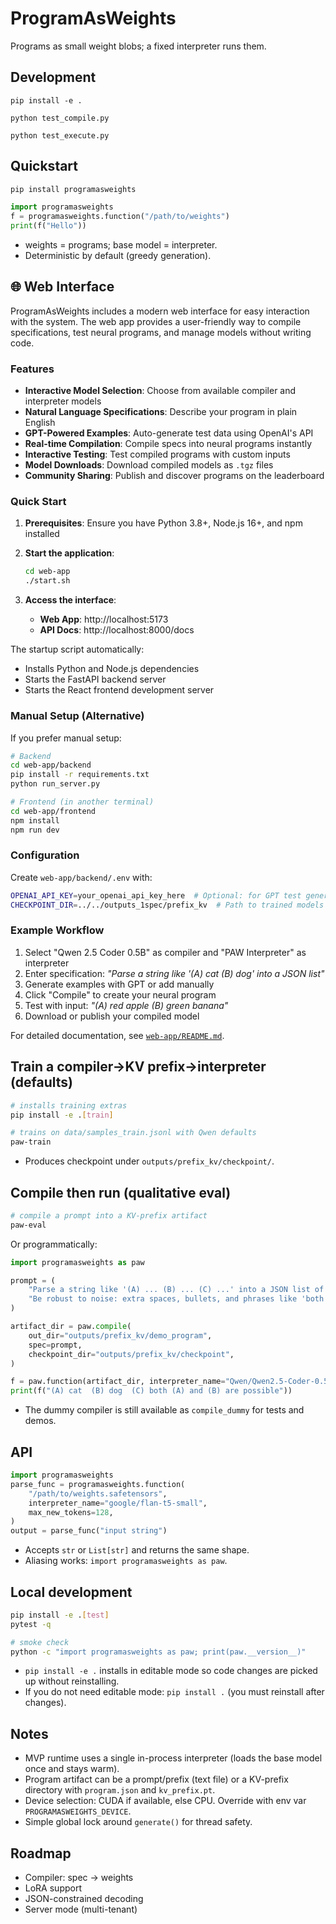 # ProgramAsWeights

Programs as small weight blobs; a fixed interpreter runs them.

## Development

```
pip install -e .
```

```
python test_compile.py
```

```
python test_execute.py
```


## Quickstart

```bash
pip install programasweights
```

```python
import programasweights
f = programasweights.function("/path/to/weights")
print(f("Hello"))
```

- weights = programs; base model = interpreter.
- Deterministic by default (greedy generation).

## 🌐 Web Interface

ProgramAsWeights includes a modern web interface for easy interaction with the system. The web app provides a user-friendly way to compile specifications, test neural programs, and manage models without writing code.

### Features

- **Interactive Model Selection**: Choose from available compiler and interpreter models
- **Natural Language Specifications**: Describe your program in plain English
- **GPT-Powered Examples**: Auto-generate test data using OpenAI's API
- **Real-time Compilation**: Compile specs into neural programs instantly
- **Interactive Testing**: Test compiled programs with custom inputs
- **Model Downloads**: Download compiled models as `.tgz` files
- **Community Sharing**: Publish and discover programs on the leaderboard

### Quick Start

1. **Prerequisites**: Ensure you have Python 3.8+, Node.js 16+, and npm installed

2. **Start the application**:
   ```bash
   cd web-app
   ./start.sh
   ```

3. **Access the interface**:
   - **Web App**: http://localhost:5173
   - **API Docs**: http://localhost:8000/docs

The startup script automatically:
- Installs Python and Node.js dependencies
- Starts the FastAPI backend server
- Starts the React frontend development server

### Manual Setup (Alternative)

If you prefer manual setup:

```bash
# Backend
cd web-app/backend
pip install -r requirements.txt
python run_server.py

# Frontend (in another terminal)
cd web-app/frontend  
npm install
npm run dev
```

### Configuration

Create `web-app/backend/.env` with:
```bash
OPENAI_API_KEY=your_openai_api_key_here  # Optional: for GPT test generation
CHECKPOINT_DIR=../../outputs_1spec/prefix_kv  # Path to trained models
```

### Example Workflow

1. Select "Qwen 2.5 Coder 0.5B" as compiler and "PAW Interpreter" as interpreter
2. Enter specification: *"Parse a string like '(A) cat (B) dog' into a JSON list"*
3. Generate examples with GPT or add manually
4. Click "Compile" to create your neural program
5. Test with input: *"(A) red apple (B) green banana"*
6. Download or publish your compiled model

For detailed documentation, see [`web-app/README.md`](web-app/README.md).

## Train a compiler→KV prefix→interpreter (defaults)

```bash
# installs training extras
pip install -e .[train]

# trains on data/samples_train.jsonl with Qwen defaults
paw-train
```

- Produces checkpoint under `outputs/prefix_kv/checkpoint/`.

## Compile then run (qualitative eval)

```bash
# compile a prompt into a KV-prefix artifact
paw-eval
```

Or programmatically:

```python
import programasweights as paw

prompt = (
    "Parse a string like '(A) ... (B) ... (C) ...' into a JSON list of options. "
    "Be robust to noise: extra spaces, bullets, and phrases like 'both (A) and (B)'."
)

artifact_dir = paw.compile(
    out_dir="outputs/prefix_kv/demo_program",
    spec=prompt,
    checkpoint_dir="outputs/prefix_kv/checkpoint",
)

f = paw.function(artifact_dir, interpreter_name="Qwen/Qwen2.5-Coder-0.5B-Instruct", max_new_tokens=128)
print(f("(A) cat  (B) dog  (C) both (A) and (B) are possible"))
```

- The dummy compiler is still available as `compile_dummy` for tests and demos.

## API

```python
import programasweights
parse_func = programasweights.function(
    "/path/to/weights.safetensors",
    interpreter_name="google/flan-t5-small",
    max_new_tokens=128,
)
output = parse_func("input string")
```

- Accepts `str` or `List[str]` and returns the same shape.
- Aliasing works: `import programasweights as paw`.

## Local development

```bash
pip install -e .[test]
pytest -q
```

```bash
# smoke check
python -c "import programasweights as paw; print(paw.__version__)"
```

- `pip install -e .` installs in editable mode so code changes are picked up without reinstalling.
- If you do not need editable mode: `pip install .` (you must reinstall after changes).

## Notes

- MVP runtime uses a single in-process interpreter (loads the base model once and stays warm).
- Program artifact can be a prompt/prefix (text file) or a KV-prefix directory with `program.json` and `kv_prefix.pt`.
- Device selection: CUDA if available, else CPU. Override with env var `PROGRAMASWEIGHTS_DEVICE`.
- Simple global lock around `generate()` for thread safety.

## Roadmap

- Compiler: spec → weights
- LoRA support
- JSON-constrained decoding
- Server mode (multi-tenant)
